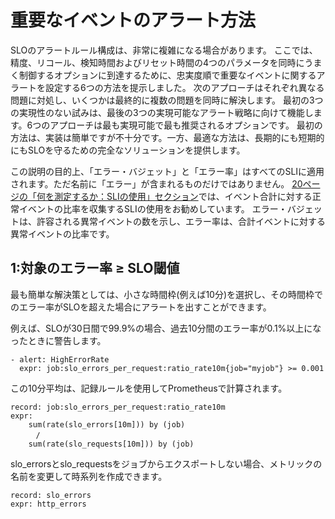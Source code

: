 # 重要なイベントのアラート方法

SLOのアラートルール構成は、非常に複雑になる場合があります。
ここでは、精度、リコール、検知時間およびリセット時間の4つのパラメータを同時にうまく制御するオプションに到達するために、忠実度順で重要なイベントに関するアラートを設定する6つの方法を提示しました。
次のアプローチはそれぞれ異なる問題に対処し、いくつかは最終的に複数の問題を同時に解決します。
最初の3つの実現性のない試みは、最後の3つの実現可能なアラート戦略に向けて機能します。6つのアプローチは最も実現可能で最も推奨されるオプションです。
最初の方法は、実装は簡単ですが不十分です。一方、最適な方法は、長期的にも短期的にもSLOを守るための完全なソリューションを提供します。

この説明の目的上、「エラー・バジェット」と「エラー率」はすべてのSLIに適用されます。ただ名前に「エラー」が含まれるものだけではありません。
[20ページの「何を測定するか：SLIの使用」セクション](../../02_implementing-slos/02_02_getting-started/README.md#何を測定するか：SLIの使用)では、イベント合計に対する正常イベントの比率を収集するSLIの使用をお勧めしています。
エラー・バジェットは、許容される異常イベントの数を示し、エラー率は、合計イベントに対する異常イベントの比率です。

## 1:対象のエラー率 ≥ SLO閾値

最も簡単な解決策としては、小さな時間枠(例えば10分)を選択し、その時間枠でのエラー率がSLOを超えた場合にアラートを出すことができます。

例えば、SLOが30日間で99.9%の場合、過去10分間のエラー率が0.1%以上になったときに警告します。

    - alert: HighErrorRate
      expr: job:slo_errors_per_request:ratio_rate10m{job="myjob"} >= 0.001

この10分平均は、記録ルールを使用してPrometheusで計算されます。

    record: job:slo_errors_per_request:ratio_rate10m
    expr:
        sum(rate(slo_errors[10m])) by (job)
        　/
        sum(rate(slo_requests[10m])) by (job)

slo_errorsとslo_requestsをジョブからエクスポートしない場合、メトリックの名前を変更して時系列を作成できます。

    record: slo_errors
    expr: http_errors
